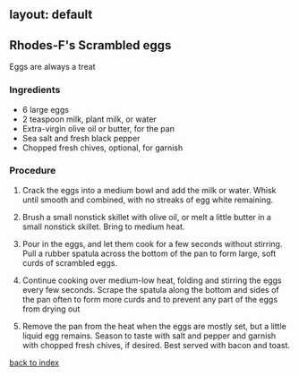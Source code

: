 layout: default
---

## Rhodes-F's Scrambled eggs
Eggs are always a treat 

### Ingredients
- 6 large eggs
- 2 teaspoon milk, plant milk, or water
- Extra-virgin olive oil or butter, for the pan
- Sea salt and fresh black pepper
- Chopped fresh chives, optional, for garnish


### Procedure
1. Crack the eggs into a medium bowl and add the milk or water. Whisk until smooth and combined, with no streaks of egg white remaining.

2. Brush a small nonstick skillet with olive oil, or melt a little butter in a small nonstick skillet. Bring to medium heat.

3. Pour in the eggs, and let them cook for a few seconds without stirring. Pull a rubber spatula across the bottom of the pan to form large, soft curds of scrambled eggs.

4. Continue cooking over medium-low heat, folding and stirring the eggs every few seconds. Scrape the spatula along the bottom and sides of the pan often to form more curds and to prevent any part of the eggs from drying out

5. Remove the pan from the heat when the eggs are mostly set, but a little liquid egg remains. Season to taste with salt and pepper and garnish with chopped fresh chives, if desired. Best served with bacon and toast.  

<!--
Keep this link to return to the index
-->
[back to index](../)